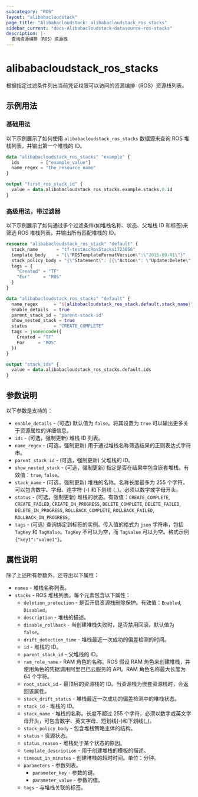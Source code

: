 ```yaml
---
subcategory: "ROS"
layout: "alibabacloudstack"
page_title: "Alibabacloudstack: alibabacloudstack_ros_stacks"
sidebar_current: "docs-Alibabacloudstack-datasource-ros-stacks"
description: |- 
  查询资源编排（ROS）资源栈
---
```


# alibabacloudstack_ros_stacks

根据指定过滤条件列出当前凭证权限可以访问的资源编排（ROS）资源栈列表。

## 示例用法

### 基础用法

以下示例展示了如何使用 `alibabacloudstack_ros_stacks` 数据源来查询 ROS 堆栈列表，并输出第一个堆栈的 ID。

```terraform
data "alibabacloudstack_ros_stacks" "example" {
  ids        = ["example_value"]
  name_regex = "the_resource_name"
}

output "first_ros_stack_id" {
  value = data.alibabacloudstack_ros_stacks.example.stacks.0.id
}
```

### 高级用法，带过滤器

以下示例展示了如何通过多个过滤条件(如堆栈名称、状态、父堆栈 ID 和标签)来筛选 ROS 堆栈列表，并输出所有匹配堆栈的 ID。

```terraform
resource "alibabacloudstack_ros_stack" "default" {
  stack_name       = "tf-testAccRosStacks1723056"
  template_body    = "{\"ROSTemplateFormatVersion\":\"2015-09-01\"}"
  stack_policy_body = "{\"Statement\": [{\"Action\": \"Update:Delete\", \"Resource\": \"*\", \"Effect\": \"Allow\", \"Principal\": \"*\"}]}"
  tags = {
    "Created" = "TF"
    "For"     = "ROS"
  }
}

data "alibabacloudstack_ros_stacks" "default" {
  name_regex      = "${alibabacloudstack_ros_stack.default.stack_name}"
  enable_details  = true
  parent_stack_id = "parent-stack-id"
  show_nested_stack = true
  status          = "CREATE_COMPLETE"
  tags = jsonencode({
    Created = "TF"
    For     = "ROS"
  })
}

output "stack_ids" {
  value = data.alibabacloudstack_ros_stacks.default.ids
}
```

## 参数说明

以下参数是支持的：

* `enable_details` - (可选) 默认值为 `false`。将其设置为 `true` 可以输出更多关于资源属性的详细信息。
* `ids` - (可选，强制更新) 堆栈 ID 列表。
* `name_regex` - (可选，强制更新) 用于通过堆栈名称筛选结果的正则表达式字符串。
* `parent_stack_id` - (可选，强制更新) 父堆栈的 ID。
* `show_nested_stack` - (可选，强制更新) 指定是否在结果中包含嵌套堆栈。有效值：`true`, `false`。
* `stack_name` - (可选，强制更新) 堆栈的名称。名称长度最多为 255 个字符，可以包含数字、字母、连字符 (-) 和下划线 (_)。必须以数字或字母开头。
* `status` - (可选，强制更新) 堆栈的状态。有效值：`CREATE_COMPLETE`, `CREATE_FAILED`, `CREATE_IN_PROGRESS`, `DELETE_COMPLETE`, `DELETE_FAILED`, `DELETE_IN_PROGRESS`, `ROLLBACK_COMPLETE`, `ROLLBACK_FAILED`, `ROLLBACK_IN_PROGRESS`。
* `tags` - (可选) 查询绑定到标签的实例。传入值的格式为 `json` 字符串，包括 `TagKey` 和 `TagValue`。`TagKey` 不可以为空，而 `TagValue` 可以为空。格式示例 `{"key1":"value1"}`。

## 属性说明

除了上述所有参数外，还导出以下属性：

* `names` - 堆栈名称列表。
* `stacks` - ROS 堆栈列表。每个元素包含以下属性：
  * `deletion_protection` - 是否开启资源栈删除保护。有效值：`Enabled`, `Disabled`。
  * `description` - 堆栈的描述。
  * `disable_rollback` - 当创建堆栈失败时，是否禁用回滚。默认值为 `false`。
  * `drift_detection_time` - 堆栈最近一次成功的偏差检测的时间。
  * `id` - 堆栈的 ID。
  * `parent_stack_id` - 父堆栈的 ID。
  * `ram_role_name` - RAM 角色的名称。ROS 假设 RAM 角色来创建堆栈，并使用角色的凭据调用阿里巴巴云服务的 API。RAM 角色名称最大长度为 64 个字符。
  * `root_stack_id` - 最顶层的资源栈的 ID。当资源栈为嵌套资源栈时，会返回该属性。
  * `stack_drift_status` - 堆栈最近一次成功的偏差检测中的堆栈状态。
  * `stack_id` - 堆栈的 ID。
  * `stack_name` - 堆栈的名称。长度不超过 255 个字符，必须以数字或英文字母开头，可包含数字、英文字母、短划线(-)和下划线(_)。
  * `stack_policy_body` - 包含堆栈策略主体的结构。
  * `status` - 资源状态。
  * `status_reason` - 堆栈处于某个状态的原因。
  * `template_description` - 用于创建堆栈的模板的描述。
  * `timeout_in_minutes` - 创建堆栈的超时时间。单位：分钟。
  * `parameters` - 参数列表。
    * `parameter_key` - 参数的键。
    * `parameter_value` - 参数的值。
  * `tags` - 与堆栈关联的标签。